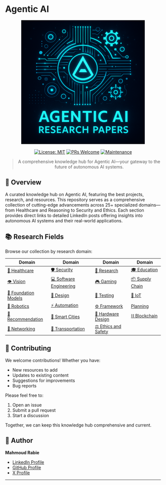 # Agentic AI

<div align="center">

<img src="agenticai.png" alt="Agentic AI Logo" width="400"/>

[![License: MIT](https://img.shields.io/badge/License-MIT-yellow.svg)](https://opensource.org/licenses/MIT)
[![PRs Welcome](https://img.shields.io/badge/PRs-welcome-brightgreen.svg)](http://makeapullrequest.com)
[![Maintenance](https://img.shields.io/badge/Maintained%3F-yes-green.svg)](https://github.com/mahmoudrabie/agentic-ai/graphs/commit-activity)

> A comprehensive knowledge hub for Agentic AI—your gateway to the future of autonomous AI systems.

</div>

## 🌟 Overview

A curated knowledge hub on Agentic AI, featuring the best projects, research, and resources. This repository serves as a comprehensive collection of cutting-edge advancements across 25+ specialized domains—from Healthcare and Reasoning to Security and Ethics. Each section provides direct links to detailed LinkedIn posts offering insights into autonomous AI systems and their real-world applications.

## 📚 Research Fields

Browse our collection by research domain:

| Domain | Domain | Domain | Domain |
|--------|--------|--------|--------|
| [💊 Healthcare](README-healthcare.md) | [🛡️ Security](README-security.md) | [🔬 Research](README-research.md) | [🎓 Education](README-education.md) |
| [👁️ Vision](README-vision.md) | [💻 Software Engineering](README-software-engineering.md) | [🎮 Gaming](README-gaming.md) | [📦 Supply Chain](README-supply-chain.md) |
| [🤖 Foundation Models](README-foundation-models.md) | [📐 Design](README-design.md) | [🧪 Testing](README-testing.md) | [🔌 IoT](README-iot.md) |
| [🤖 Robotics](README-robotics.md) | [⚡ Automation](README-automation.md) | [⚙️ Framework](README-framework.md) | [ Planning](README-planning.md) |
| [🎯 Recommendation](README-recommendation.md) | [🌆 Smart Cities](README-smart-cities.md) | [🔧 Hardware Design](README-hardware-design.md) | [⛓️ Blockchain](README-blockchain.md) |
| [📡 Networking](README-networking.md) | [🚦 Transportation](README-transportation.md) | [⚖️ Ethics and Safety](README-ethics-and-safety.md) |  |

## 🤝 Contributing

We welcome contributions! Whether you have:
- New resources to add
- Updates to existing content
- Suggestions for improvements
- Bug reports

Please feel free to:
1. Open an issue
2. Submit a pull request
3. Start a discussion

Together, we can keep this knowledge hub comprehensive and current.

## 👤 Author

**Mahmoud Rabie**
- [LinkedIn Profile](https://www.linkedin.com/in/mahmoudrabie2004/)
- [GitHub Profile](https://github.com/mahmoudrabie)
- [X Profile](https://x.com/MahRabie)

---

